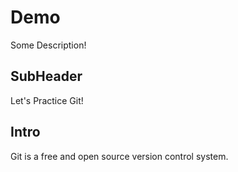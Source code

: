 # Demo


Some Description!

## SubHeader

Let's Practice Git!

## Intro

Git is a free and open source version control system.
